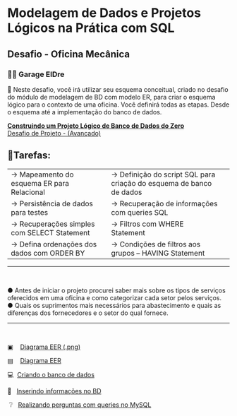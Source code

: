 # Modelagem de Dados e Projetos Lógicos na Prática com SQL

## Desafio - Oficina Mecânica

### 🚗🔧 Garage ElDre

🔎 Neste desafio, você irá utilizar seu esquema conceitual, criado no desafio do módulo de modelagem de BD com modelo ER, para criar o esquema lógico para o contexto de uma oficina. Você definirá todas as etapas. Desde o esquema até a implementação do banco de dados.

<u><b> Construindo um Projeto Lógico de Banco de Dados do Zero </b></u>  
[ Desafio de Projeto - (Avançado)](https://web.dio.me/project/construa-um-projeto-logico-de-banco-de-dados-do-zero/learning/e22c99ed-c252-4f0e-8787-62b89b68f83f?back=/track/potencia-tech-powered-ifood-ciencias-de-dados-com-python&tab=undefined&moduleId=undefined)

## 📑Tarefas:
<table>
    <tbody> 
        <tr>
            <td>→ Mapeamento do esquema ER para Relacional<td>
            <td>→ Definição do script SQL para criação do esquema de banco de dados<td>
        </tr>
        <tr>
            <td>→ Persistência de dados para testes<td>
            <td>→ Recuperação de informações com queries SQL<td>
        <tr>
        <tr>
            <td>→ Recuperações simples com SELECT Statement<td>
            <td>→ Filtros com WHERE Statement<td>
        </tr>
        <tr>
            <td>→ Defina ordenações dos dados com ORDER BY<td>
            <td>→ Condições de filtros aos grupos – HAVING Statement<td>
        <tr>    
    <tbody> 
<table>

<hr>
<br>

● Antes de iniciar o projeto procurei saber mais sobre os tipos de serviços oferecidos em uma oficina e como categorizar cada setor pelos serviços. <br>
● Quais os suprimentos mais necessários para abastecimento e quais as diferenças dos fornecedores e o setor do qual fornece.
<br>  <hr> <br>



▣ &nbsp;&nbsp; [Diagrama EER (.png)](https://github.com/limasfernanda/garage_ElDre/blob/main/EER_garageEldre.png)   

▤  &nbsp;&nbsp;  [Diagrama EER](https://github.com/limasfernanda/garage_ElDre/blob/main/EERgarageElDre.mwb)

💻 &nbsp;[Criando o banco de dados](https://github.com/limasfernanda/garage_ElDre/blob/main/garage_ElDre.sql)

💭 &nbsp; [Inserindo informações no BD](https://github.com/limasfernanda/garage_ElDre/blob/main/insert_data_garage.sql)

  &nbsp;❔ &nbsp;  [Realizando perguntas com queries no MySQL](https://github.com/limasfernanda/garage_ElDre/blob/main/queries_garage.sql)

